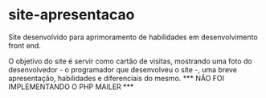 # site-apresentacao
Site desenvolvido para aprimoramento de habilidades em desenvolvimento front end.

O objetivo do site é servir como cartão de visitas, mostrando uma foto do desenvolvedor - o programador que desenvolveu o site -, uma breve apresentação, habilidades e diferenciais do mesmo. *** NÃO FOI IMPLEMENTANDO O PHP MAILER *** 
